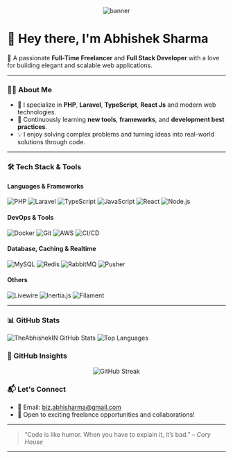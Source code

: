 <!-- Banner -->
<p align="center">
  <img src="https://capsule-render.vercel.app/api?type=waving&color=0D1117&height=200&section=header&text=Abhishek%20Sharma&fontSize=40&fontColor=ffffff" alt="banner"/>
</p>

# 👋 Hey there, I'm Abhishek Sharma

🚀 A passionate **Full-Time Freelancer** and **Full Stack Developer** with a love for building elegant and scalable web applications.

---

### 👨‍💻 About Me

- 💼 I specialize in **PHP**, **Laravel**, **TypeScript**, **React Js** and modern web technologies.
- 🌱 Continuously learning **new tools**, **frameworks**, and **development best practices**.
- 💡 I enjoy solving complex problems and turning ideas into real-world solutions through code.

---

### 🛠️ Tech Stack & Tools

#### Languages & Frameworks
![PHP](https://img.shields.io/badge/PHP-777BB4?style=for-the-badge&logo=php&logoColor=white)
![Laravel](https://img.shields.io/badge/Laravel-F72C1F?style=for-the-badge&logo=laravel&logoColor=white)
![TypeScript](https://img.shields.io/badge/TypeScript-3178C6?style=for-the-badge&logo=typescript&logoColor=white)
![JavaScript](https://img.shields.io/badge/JavaScript-F7DF1E?style=for-the-badge&logo=javascript&logoColor=black)
![React](https://img.shields.io/badge/React-20232A?style=for-the-badge&logo=react&logoColor=61DAFB)
![Node.js](https://img.shields.io/badge/Node.js-339933?style=for-the-badge&logo=nodedotjs&logoColor=white)

#### DevOps & Tools
![Docker](https://img.shields.io/badge/Docker-2496ED?style=for-the-badge&logo=docker&logoColor=white)
![Git](https://img.shields.io/badge/Git-F05032?style=for-the-badge&logo=git&logoColor=white)
![AWS](https://img.shields.io/badge/AWS-232F3E?style=for-the-badge&logo=amazon-aws&logoColor=white)
![CI/CD](https://img.shields.io/badge/CI/CD-blue?style=for-the-badge)

#### Database, Caching & Realtime
![MySQL](https://img.shields.io/badge/MySQL-4479A1?style=for-the-badge&logo=mysql&logoColor=white)
![Redis](https://img.shields.io/badge/Redis-DC382D?style=for-the-badge&logo=redis&logoColor=white)
![RabbitMQ](https://img.shields.io/badge/RabbitMQ-FF6600?style=for-the-badge&logo=rabbitmq&logoColor=white)
![Pusher](https://img.shields.io/badge/Pusher-1A96F1?style=for-the-badge)

#### Others
![Livewire](https://img.shields.io/badge/Livewire-red?style=for-the-badge)
![Inertia.js](https://img.shields.io/badge/Inertia.js-3C3C3C?style=for-the-badge)
![Filament](https://img.shields.io/badge/Filament-065F46?style=for-the-badge)

---


### 📊 GitHub Stats

![TheAbhishekIN GitHub Stats](https://github-readme-stats.vercel.app/api?username=TheAbhishekIN&show_icons=true&theme=default)  ![Top Languages](https://github-readme-stats.vercel.app/api/top-langs/?username=TheAbhishekIN&layout=compact&hide=html&theme=default)


### 🧠 GitHub Insights

<!-- Contribution Streak -->
<p align="center">
  <img src="https://github-readme-streak-stats.herokuapp.com?user=TheAbhishekIN&theme=default" alt="GitHub Streak"/>
</p>

### 📬 Let's Connect

- 📧 Email: [biz.abhisharma@gmail.com](mailto:biz.abhisharma@gmail.com)
- 🤝 Open to exciting freelance opportunities and collaborations!

---

> “Code is like humor. When you have to explain it, it’s bad.” – *Cory House*

---


<!---
TheAbhishekIN/TheAbhishekIN is a ✨ special ✨ repository because its `README.md` (this file) appears on your GitHub profile.
You can click the Preview link to take a look at your changes.
--->
